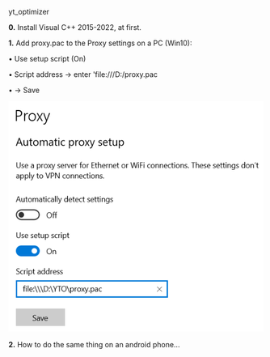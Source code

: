 yt_optimizer

**0.** Install Visual C++ 2015-2022, at first.

**1.** Add proxy.pac to the Proxy settings on a PC (Win10):

• Use setup script (On)

• Script address -> enter 'file:///D:/proxy.pac

•                -> Save

![proxy.png](proxy.png)

**2.** How to do the same thing on an android phone...